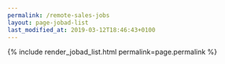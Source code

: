 ```yaml
---
permalink: /remote-sales-jobs
layout: page-jobad-list
last_modified_at: 2019-03-12T18:46:43+0100
---
```

{% include render_jobad_list.html permalink=page.permalink %}
